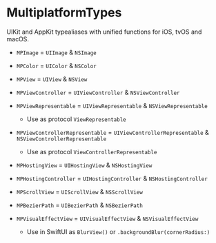 # MultiplatformTypes

UIKit and AppKit typealiases with unified functions for iOS, tvOS and macOS.

- `MPImage` = `UIImage` & `NSImage`
- `MPColor` = `UIColor` & `NSColor`

- `MPView` = `UIView` & `NSView`
- `MPViewController` = `UIViewController` & `NSViewController`

- `MPViewRepresentable` = `UIViewRepresentable` & `NSViewRepresentable`
  - Use as protocol `ViewRepresentable`
- `MPViewControllerRepresentable` = `UIViewControllerRepresentable` & `NSViewControllerRepresentable`
  - Use as protocol `ViewControllerRepresentable`

- `MPHostingView` = `UIHostingView` & `NSHostingView`
- `MPHostingController` = `UIHostingController` & `NSHostingController`

- `MPScrollView` = `UIScrollView` & `NSScrollView`

- `MPBezierPath` = `UIBezierPath` & `NSBezierPath`

- `MPVisualEffectView` = `UIVisualEffectView` & `NSVisualEffectView`
  - Use in SwiftUI as `BlurView()` or `.backgroundBlur(cornerRadius:)`

